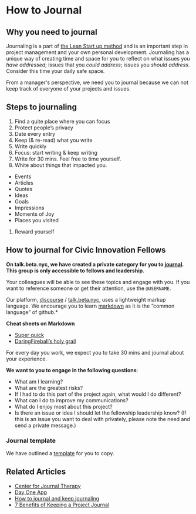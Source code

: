 # How to Journal


## Why you need to journal  

Journaling is a part of [the Lean Start up method](http://theleanstartup.com/principles) and is an important step in project management and your own personal development. Journaling has a unique way of creating time and space for you to reflect on what issues you *have addressed*; issues that you *could address*; issues you *should address*. Consider this time your daily safe space.

From a manager's perspective, we need you to journal because we can not keep track of everyone of your projects and issues.


## Steps to journaling

 1. Find a quite place where you can focus
 1. Protect people’s privacy
 1. Date every entry
 1. Keep (& re-read) what you write
 1. Write quickly
 1. Focus: start writing & keep writing
 1. Write for 30 mins. Feel free to time yourself.
 1. White about things that impacted you.
   - Events
   - Articles
   - Quotes
   - Ideas
   - Goals
   - Impressions
   - Moments of Joy
   - Places you visited
 1. Reward yourself


## How to journal for Civic Innovation Fellows

**On talk.beta.nyc, we have created a private category for you to [journal](https://talk.beta.nyc/c/CIF/2016-Journals). This group is only accessible to fellows and leadership**.

Your colleagues will be able to see these topics and engage with you. If you want to reference someone or get their attention, use the `@USERNAME`.

Our platform, [discourse](http://www.discourse.org) / [talk.beta.nyc](https://talk.beta.nyc), uses a lightweight markup language. We encourage you to learn [markdown](https://en.wikipedia.org/wiki/Markdown) as it is the “common language” of github.*

**Cheat sheets on Markdown**
 * [Super quick](https://github.com/adam-p/markdown-here/wiki/Markdown-Cheatsheet)
 * [DaringFireball’s holy grail](http://daringfireball.net/projects/markdown/syntax)

For every day you work, we expect you to take 30 mins and journal about your experience.

**We want to you to engage in the following questions**:

* What am I learning?
* What are the greatest risks?
* If I had to do this part of the project again, what would I do different?
* What can I do to improve my communications?
* What do I enjoy most about this project?
* Is there an issue or idea I should let the fellowship leadership know? (If this is an issue you want to deal with privately, please note the need and send a private message.)


### Journal template

We have outlined a [template](https://github.com/BetaNYC/NYC-CIF/blob/master/Lessons/01-02-Journal-Template.md) for you to copy.


## Related Articles

* [Center for Journal Therapy](http://journaltherapy.com/journal-cafe-3/journal-course)
* [Day One App](http://dayoneapp.com/journal-series/what-to-journal/)
* [How to journal and keep journaling](http://www.theguardian.com/lifeandstyle/2014/mar/22/how-to-start-journal-writing-drawing)
* [7 Benefits of Keeping a Project Journal](http://www.pmsouth.com/2013/08/03/7-benefits-of-keeping-a-project-journal/)
